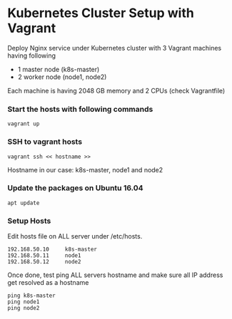 # Kubernetes Cluster Setup with Vagrant

Deploy Nginx service under Kubernetes cluster with 3 Vagrant machines having following 
- 1 master node (k8s-master)
- 2 worker node (node1, node2)

Each machine is having 2048 GB memory and 2 CPUs (check Vagrantfile)

### Start the hosts with following commands

```
vagrant up
```

### SSH to vagrant hosts
```
vagrant ssh << hostname >>
```

Hostname in our case: k8s-master, node1 and node2

### Update the packages on Ubuntu 16.04

```
apt update
```

### Setup Hosts

Edit hosts file on ALL server under /etc/hosts. 

```
192.168.50.10     k8s-master
192.168.50.11     node1
192.168.50.12     node2
```

Once done, test ping ALL servers hostname and make sure all IP address get resolved as a hostname

```
ping k8s-master
ping node1
ping node2

```
